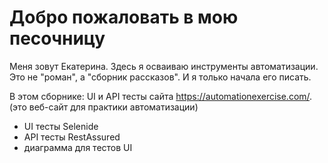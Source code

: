 # Добро пожаловать в мою песочницу
Меня зовут Екатерина. Здесь я осваиваю инструменты автоматизации. Это не "роман", а "сборник рассказов". И я только начала его писать.

В этом сборнике: UI и API тесты сайта https://automationexercise.com/. (это веб-сайт для практики автоматизации)

- UI тесты Selenide
- API тесты RestAssured
- диаграмма для тестов UI
